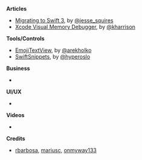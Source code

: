 
**Articles**

* [Migrating to Swift 3](http://www.jessesquires.com/migrating-to-swift-3/), by [@jesse_squires](https://twitter.com/jesse_squires)
* [Xcode Visual Memory Debugger](http://useyourloaf.com/blog/xcode-visual-memory-debugger/), by [@kharrison](https://twitter.com/kharrison)

**Tools/Controls**

* [EmojiTextView](https://github.com/fastred/EmojiTextView), by [@arekholko](https://twitter.com/arekholko)
* [SwiftSnippets](https://github.com/hyperoslo/SwiftSnippets), by [@hyperoslo](https://github.com/hyperoslo)

**Business**

*

**UI/UX**

*

**Videos**

*

**Credits**

* [rbarbosa](https://github.com/rbarbosa), [mariusc](https://github.com/mariusc), [onmyway133](https://github.com/onmyway133)
